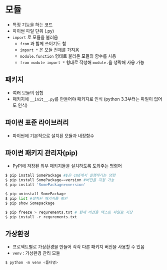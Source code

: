 # 모듈

- 특정 기능을 하는 코드
- 파이썬 파일 단위 (.py)
- `import` 로 모듈을 불러옴
  - `from` 과 함께 쓰이기도 함
  - `import *` 은 모듈 전체를 가져옴
  - `module.function` 형태로 불러온 모듈의 함수를 사용
  - `from module import *` 형태로 작성해 `module.`을 생략해 사용 가능



## 패키지

- 여러 모듈의 집합
- 패키지에 `__init__.py`를 만들어야 패키지로 인식 (python 3.3부터는 파일이 없어도 인식)



## 파이썬 표준 라이브러리

- 파이썬에 기본적으로 설치된 모듈과 내장함수



## 파이썬 패키지 관리자(pip)

- PyPI에 저장된 외부 패키지들을 설치하도록 도와주는 명령어

```python
$ pip install SomePackage #$은 cmd에서 실행하라는 명령
$ pip install SomePackage==version #버전을 지정 가능
$ pip install 'SomePackage>=version'

$ pip uninstall SomePackage
$ pip list #설치된 패키지를 확인
$ pip show Somepackage

$ pip freeze > requrements.txt # 현재 버전을 텍스트 파일로 저장
$ pip install -r requrements.txt 
```



## 가상환경

- 프로젝트별로 가상환경을 만들어 각각 다른 패키지 버전을 사용할 수 있음
- `venv` : 가상환경  관리 모듈

```python
$ python -m venv <폴더명>
```

